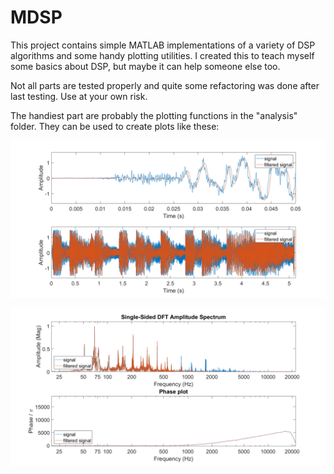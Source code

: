 # MDSP
This project contains simple MATLAB implementations of a variety of DSP algorithms and some handy plotting utilities. I created this to teach myself some basics about DSP, but maybe it can help someone else too. 

Not all parts are tested properly and quite some refactoring was done after last testing. Use at your own risk. 

The handiest part are probably the plotting functions in the "analysis" folder. They can be used to create plots like these:

![alt text](https://github.com/gomeZZZ/MDSP/blob/master/examples/Example%201.png)

![alt text](https://github.com/gomeZZZ/MDSP/blob/master/examples/Example%202.png)

